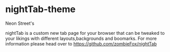 # nightTab-theme
Neon Street's 

nightTab is a custom new tab page for your browser that can be tweaked to your likings with different layouts,backgrounds and boomarks.
For more information please head over to https://github.com/zombieFox/nightTab
